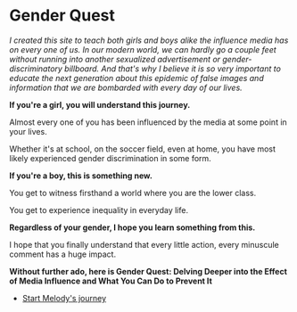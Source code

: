 
# Gender Quest

*I created this site to teach both girls and boys alike the influence media has on every one of us.
In our modern world, we can hardly go a couple feet without running into another sexualized
advertisement or gender-discriminatory billboard. And that's why I believe it is so very important
to educate the next generation about this epidemic of false images and information that we are
bombarded with every day of our lives.*

**If you're a girl, you will understand this journey.**

Almost every one of you has been influenced by the media at some point in your lives.

Whether it's at school, on the soccer field, even at home, you have most likely experienced gender
discrimination in some form.

**If you're a boy, this is something new.**

You get to witness firsthand a world where you are the lower class.

You get to experience inequality in everyday life.

**Regardless of your gender, I hope you learn something from this.**

I hope that you finally understand that every little action, every minuscule comment has a huge
impact.

**Without further ado, here is Gender Quest: Delving Deeper into the Effect of
Media Influence and What You Can Do to Prevent It**

* [Start Melody's journey](/node/barbie)